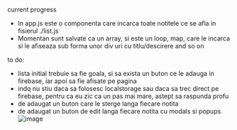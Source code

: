 current progress
- In app.js este o componenta care incarca toate notitele ce se afla in fisierul ./list.js
- Momentan sunt salvate ca un array, si este un loop, map, care le incarca si le afiseaza sub forma unor div uri cu titlu/descirere and so on

to do:
- lista initial trebuie sa fie goala, si sa exista un buton ce le adauga in firebase, iar apoi sa fie afisate pe pagina
- indq nu stiu daca sa folosesc localstorage sau daca sa trec direct pe firebase, pentru ca eu zic ca un pas mai mare, astept sa raspunda profu
- de adaugat un buton care le sterge langa fiecare notita
- de adaugat un buton de edit langa fiecare notita cu modals si popups
![image](https://github.com/ciprianvalentin/lesson-1/assets/137179305/a4c273c4-ec78-4f6f-b005-16e9e8fed49e)
